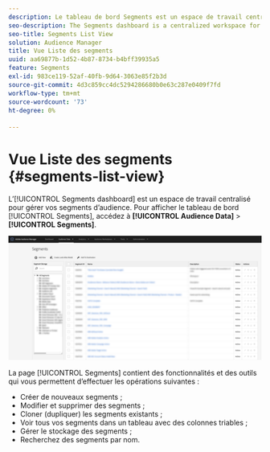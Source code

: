 ```yaml
---
description: Le tableau de bord Segments est un espace de travail centralisé pour la gestion des destinations.
seo-description: The Segments dashboard is a centralized workspace for managing destinations.
seo-title: Segments List View
solution: Audience Manager
title: Vue Liste des segments
uuid: aa69877b-1d52-4b87-8734-b4bff39935a5
feature: Segments
exl-id: 983ce119-52af-40fb-9d64-3063e85f2b3d
source-git-commit: 4d3c859cc4dc5294286680b0e63c287e0409f7fd
workflow-type: tm+mt
source-wordcount: '73'
ht-degree: 0%

---
```


# Vue Liste des segments {#segments-list-view}

L’[!UICONTROL Segments dashboard] est un espace de travail centralisé pour gérer vos segments d’audience. Pour afficher le tableau de bord [!UICONTROL Segments], accédez à **[!UICONTROL Audience Data]** > **[!UICONTROL Segments]**.

![tableau de bord des segments](assets/segments-dashboard.png)

La page [!UICONTROL Segments] contient des fonctionnalités et des outils qui vous permettent d’effectuer les opérations suivantes :

* Créer de nouveaux segments ;
* Modifier et supprimer des segments ;
* Cloner (dupliquer) les segments existants ;
* Voir tous vos segments dans un tableau avec des colonnes triables ;
* Gérer le stockage des segments ;
* Recherchez des segments par nom.
